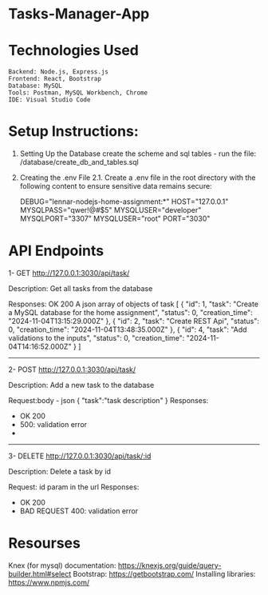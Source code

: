 # Tasks-Manager-App


Technologies Used
===================================================

    Backend: Node.js, Express.js
    Frontend: React, Bootstrap
    Database: MySQL
    Tools: Postman, MySQL Workbench, Chrome
    IDE: Visual Studio Code
	
	

Setup Instructions:
===================================================


1. Setting Up the Database
	create the scheme and sql tables - run the file: /database/create_db_and_tables.sql


2. Creating the .env File
	2.1. Create a .env file in the root directory with the following content to ensure sensitive data remains secure:
	
   
      DEBUG="lennar-nodejs-home-assignment:*"
      HOST="127.0.0.1"
      MYSQLPASS="qwer!@#$5"
      MYSQLUSER="developer"
      MYSQLPORT="3307"
      MYSQLUSER="root"
      PORT="3030"
		
	
	

API Endpoints
===================================================
1- GET http://127.0.0.1:3030/api/task/

Description: Get all tasks from the database

Responses:
OK 200
A json array of objects of task
[
    {
        "id": 1,
        "task": "Create a MySQL database for the home assignment",
        "status": 0,
        "creation_time": "2024-11-04T13:15:29.000Z"
    },
    {
        "id": 2,
        "task": "Create REST Api",
        "status": 0,
        "creation_time": "2024-11-04T13:48:35.000Z"
    },
    {
        "id": 4,
        "task": "Add validations to the inputs",
        "status": 0,
        "creation_time": "2024-11-04T14:16:52.000Z"
    }
]

______________________________________________
2- POST http://127.0.0.1:3030/api/task/

Description: Add a new task to the database

Request:body - json
{
    "task":"task description"
}
Responses: 
* OK 200
* 500: validation error
* 
______________________________________________
3- DELETE http://127.0.0.1:3030/api/task/:id

Description: Delete a task by id

Request: id param in the url
Responses: 
* OK 200
* BAD REQUEST 400: validation error


Resourses
===================================================
Knex (for mysql) documentation: https://knexjs.org/guide/query-builder.html#select
Bootstrap: https://getbootstrap.com/
Installing libraries: https://www.npmjs.com/
